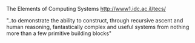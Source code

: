 The Elements of Computing Systems
http://www1.idc.ac.il/tecs/


"..to demonstrate the ability to construct, through recursive ascent 
and human reasoning, fantastically complex and useful systems from 
nothing more than a few primitive building blocks"
